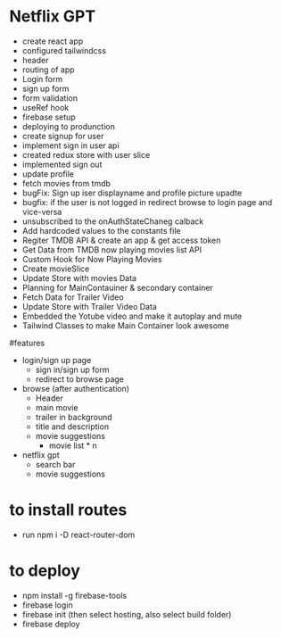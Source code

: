 # Netflix GPT
- create react app
- configured tailwindcss 
- header
- routing of app
- Login form
- sign up form
- form validation
- useRef hook
- firebase setup 
- deploying to produnction
-  create signup for user
- implement sign in user api 
- created redux store with user slice
- implemented sign out
- update profile 
- fetch movies from tmdb
- bugFix: Sign up iser displayname and profile picture upadte
- bugfix: if the user is not logged in redirect browse to login page and vice-versa
- unsubscribed to the onAuthStateChaneg calback 
- Add hardcoded values to the constants file
- Regiter TMDB API & create an app & get access token
- Get Data from TMDB now playing movies list API
- Custom Hook for Now Playing Movies
- Create movieSlice
- Update Store with movies Data
- Planning for MainContauiner & secondary container
- Fetch Data for Trailer Video
- Update Store with Trailer Video Data
- Embedded the Yotube video and make it autoplay and mute
- Tailwind Classes to make Main Container look awesome












#features
- login/sign up page
    - sign in/sign up form
    - redirect to browse page
- browse (after authentication)
    - Header 
    - main movie
     - trailer in background
     - title and description
     - movie suggestions
        - movie list * n 
- netflix gpt
    - search bar
    - movie suggestions


# to install routes
 - run npm i -D react-router-dom

# to deploy 
- npm install -g firebase-tools
- firebase login
- firebase init (then select hosting, also select build folder)
- firebase deploy

